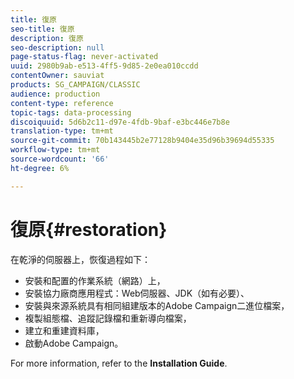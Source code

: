 ```yaml
---
title: 復原
seo-title: 復原
description: 復原
seo-description: null
page-status-flag: never-activated
uuid: 2980b9ab-e513-4ff5-9d85-2e0ea010ccdd
contentOwner: sauviat
products: SG_CAMPAIGN/CLASSIC
audience: production
content-type: reference
topic-tags: data-processing
discoiquuid: 5d6b2c11-d97e-4fdb-9baf-e3bc446e7b8e
translation-type: tm+mt
source-git-commit: 70b143445b2e77128b9404e35d96b39694d55335
workflow-type: tm+mt
source-wordcount: '66'
ht-degree: 6%

---
```



# 復原{#restoration}

在乾淨的伺服器上，恢復過程如下：

* 安裝和配置的作業系統（網路）上，
* 安裝協力廠商應用程式：Web伺服器、JDK（如有必要）、
* 安裝與來源系統具有相同組建版本的Adobe Campaign二進位檔案，
* 複製組態檔、追蹤記錄檔和重新導向檔案，
* 建立和重建資料庫，
* 啟動Adobe Campaign。

For more information, refer to the **Installation Guide**.

